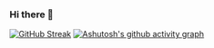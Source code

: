 ### Hi there 👋

[![GitHub Streak](https://github-readme-streak-stats.herokuapp.com?user=jokb1993&theme=dark)](https://git.io/streak-stats)
[![Ashutosh's github activity graph](https://activity-graph.herokuapp.com/graph?username=jokb1993)](https://github.com/ashutosh00710/github-readme-activity-graph)

<!--
**jokb1993/jokb1993** is a ✨ _special_ ✨ repository because its `README.md` (this file) appears on your GitHub profile.

Here are some ideas to get you started:

- 🔭 I’m currently working on ...
- 🌱 I’m currently learning ...
- 👯 I’m looking to collaborate on ...
- 🤔 I’m looking for help with ...
- 💬 Ask me about ...
- 📫 How to reach me: ...
- 😄 Pronouns: ...
- ⚡ Fun fact: ...
-->
